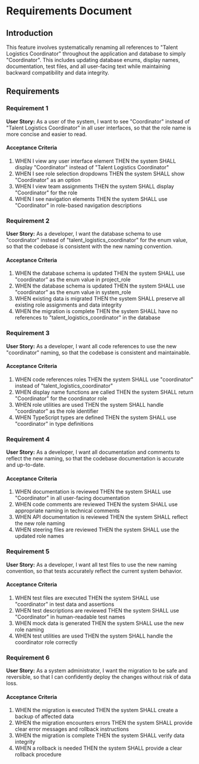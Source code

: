 # Requirements Document

## Introduction

This feature involves systematically renaming all references to "Talent Logistics Coordinator" throughout the application and database to simply "Coordinator". This includes updating database enums, display names, documentation, test files, and all user-facing text while maintaining backward compatibility and data integrity.

## Requirements

### Requirement 1

**User Story:** As a user of the system, I want to see "Coordinator" instead of "Talent Logistics Coordinator" in all user interfaces, so that the role name is more concise and easier to read.

#### Acceptance Criteria

1. WHEN I view any user interface element THEN the system SHALL display "Coordinator" instead of "Talent Logistics Coordinator"
2. WHEN I see role selection dropdowns THEN the system SHALL show "Coordinator" as an option
3. WHEN I view team assignments THEN the system SHALL display "Coordinator" for the role
4. WHEN I see navigation elements THEN the system SHALL use "Coordinator" in role-based navigation descriptions

### Requirement 2

**User Story:** As a developer, I want the database schema to use "coordinator" instead of "talent_logistics_coordinator" for the enum value, so that the codebase is consistent with the new naming convention.

#### Acceptance Criteria

1. WHEN the database schema is updated THEN the system SHALL use "coordinator" as the enum value in project_role
2. WHEN the database schema is updated THEN the system SHALL use "coordinator" as the enum value in system_role  
3. WHEN existing data is migrated THEN the system SHALL preserve all existing role assignments and data integrity
4. WHEN the migration is complete THEN the system SHALL have no references to "talent_logistics_coordinator" in the database

### Requirement 3

**User Story:** As a developer, I want all code references to use the new "coordinator" naming, so that the codebase is consistent and maintainable.

#### Acceptance Criteria

1. WHEN code references roles THEN the system SHALL use "coordinator" instead of "talent_logistics_coordinator"
2. WHEN display name functions are called THEN the system SHALL return "Coordinator" for the coordinator role
3. WHEN role utilities are used THEN the system SHALL handle "coordinator" as the role identifier
4. WHEN TypeScript types are defined THEN the system SHALL use "coordinator" in type definitions

### Requirement 4

**User Story:** As a developer, I want all documentation and comments to reflect the new naming, so that the codebase documentation is accurate and up-to-date.

#### Acceptance Criteria

1. WHEN documentation is reviewed THEN the system SHALL use "Coordinator" in all user-facing documentation
2. WHEN code comments are reviewed THEN the system SHALL use appropriate naming in technical comments
3. WHEN API documentation is reviewed THEN the system SHALL reflect the new role naming
4. WHEN steering files are reviewed THEN the system SHALL use the updated role names

### Requirement 5

**User Story:** As a developer, I want all test files to use the new naming convention, so that tests accurately reflect the current system behavior.

#### Acceptance Criteria

1. WHEN test files are executed THEN the system SHALL use "coordinator" in test data and assertions
2. WHEN test descriptions are reviewed THEN the system SHALL use "Coordinator" in human-readable test names
3. WHEN mock data is generated THEN the system SHALL use the new role naming
4. WHEN test utilities are used THEN the system SHALL handle the coordinator role correctly

### Requirement 6

**User Story:** As a system administrator, I want the migration to be safe and reversible, so that I can confidently deploy the changes without risk of data loss.

#### Acceptance Criteria

1. WHEN the migration is executed THEN the system SHALL create a backup of affected data
2. WHEN the migration encounters errors THEN the system SHALL provide clear error messages and rollback instructions
3. WHEN the migration is complete THEN the system SHALL verify data integrity
4. WHEN a rollback is needed THEN the system SHALL provide a clear rollback procedure